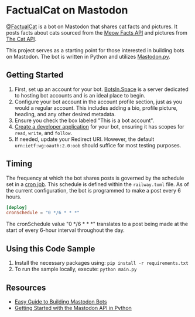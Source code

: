 # FactualCat on Mastodon

[@FactualCat](https://botsin.space/@FactualCat) is a bot on Mastodon that shares cat facts and pictures. It posts facts about cats sourced from the [Meow Facts API](https://github.com/wh-iterabb-it/meowfacts/tree/main) and pictures from [The Cat API](https://thecatapi.com/).

This project serves as a starting point for those interested in building bots on Mastodon. The bot is written in Python and utilizes [Mastodon.py](https://github.com/halcy/Mastodon.py).

## Getting Started 

1. First, set up an account for your bot. [BotsIn.Space](https://BotsIn.Space/) is a server dedicated to hosting bot accounts and is an ideal place to begin.
2. Configure your bot account in the account profile section, just as you would a regular account. This includes adding a bio, profile picture, heading, and any other desired metadata.
3. Ensure you check the box labeled "This is a bot account".
4. [Create a developer application](https://botsin.space/settings/applications) for your bot, ensuring it has scopes for `read`, `write`, and `follow`.
5. If needed, update your Redirect URI. However, the default `urn:ietf:wg:oauth:2.0:oob` should suffice for most testing purposes.

## Timing

The frequency at which the bot shares posts is governed by the schedule set in a [cron job](https://docs.railway.app/reference/cron-jobs). This schedule is defined within the `railway.toml` file. As of the current configuration, the bot is programmed to make a post every 6 hours.

```toml
[deploy]
cronSchedule = "0 */6 * * *"
```

The cronSchedule value "0 */6 * * *" translates to a post being made at the start of every 6-hour interval throughout the day.

## Using this Code Sample

1. Install the necessary packages using: `pip install -r requirements.txt`
2. To run the sample locally, execute: `python main.py`

## Resources 

- [Easy Guide to Building Mastodon Bots](https://shkspr.mobi/blog/2018/08/easy-guide-to-building-mastodon-bots/)
- [Getting Started with the Mastodon API in Python](https://martinheinz.dev/blog/86)
